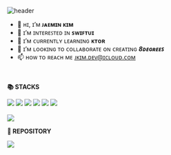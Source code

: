 ![header](https://capsule-render.vercel.app/api?type=Waving&color=auto&height=300&section=header&text=Hire%20me!&fontSize=90)

<div align=left> 

- 👋 ʜɪ, ɪ’ᴍ **ᴊᴀᴇᴍɪɴ ᴋɪᴍ**
- 👀 ɪ’ᴍ ɪɴᴛᴇʀᴇꜱᴛᴇᴅ ɪɴ **ꜱᴡɪꜰᴛᴜɪ**
- 🌱 ɪ’ᴍ ᴄᴜʀʀᴇɴᴛʟʏ ʟᴇᴀʀɴɪɴɢ **ᴋᴛᴏʀ**
- 💞️ ɪ’ᴍ ʟᴏᴏᴋɪɴɢ ᴛᴏ ᴄᴏʟʟᴀʙᴏʀᴀᴛᴇ ᴏɴ ᴄʀᴇᴀᴛɪɴɢ ***8ᴅᴇɢʀᴇᴇꜱ***
- 📫 ʜᴏᴡ ᴛᴏ ʀᴇᴀᴄʜ ᴍᴇ [ᴊᴋɪᴍ.ᴅᴇᴠ@ɪᴄʟᴏᴜᴅ.ᴄᴏᴍ](ᴊᴋɪᴍ.ᴅᴇᴠ@ɪᴄʟᴏᴜᴅ.ᴄᴏᴍ)

</br>

**📚 STACKS**

<img src="https://img.shields.io/badge/Swift-F05138?style=for-the-badge&logo=Swift&logoColor=white">
<img src="https://img.shields.io/badge/Kotlin-7F52FF?style=for-the-badge&logo=Kotlin&logoColor=white">
<img src="https://img.shields.io/badge/Spring-6DB33F?style=for-the-badge&logo=Spring&logoColor=white">
  <img src="https://img.shields.io/badge/html5-E34F26?style=for-the-badge&logo=html5&logoColor=white"> 
  <img src="https://img.shields.io/badge/css3-1572B6?style=for-the-badge&logo=css3&logoColor=white"> 
  <img src="https://img.shields.io/badge/JavaScript-F7DF1E?style=for-the-badge&logo=JavaScript&logoColor=white"> 
</div>

<br>

<img src="https://github-readme-stats.vercel.app/api/top-langs/?username=jkimdev&layout=compact"/>

<br>

**📂 REPOSITORY**

<img  src="https://github-readme-stats.vercel.app/api?username=jkimdev&show_icons=true&theme=jolly"/>
